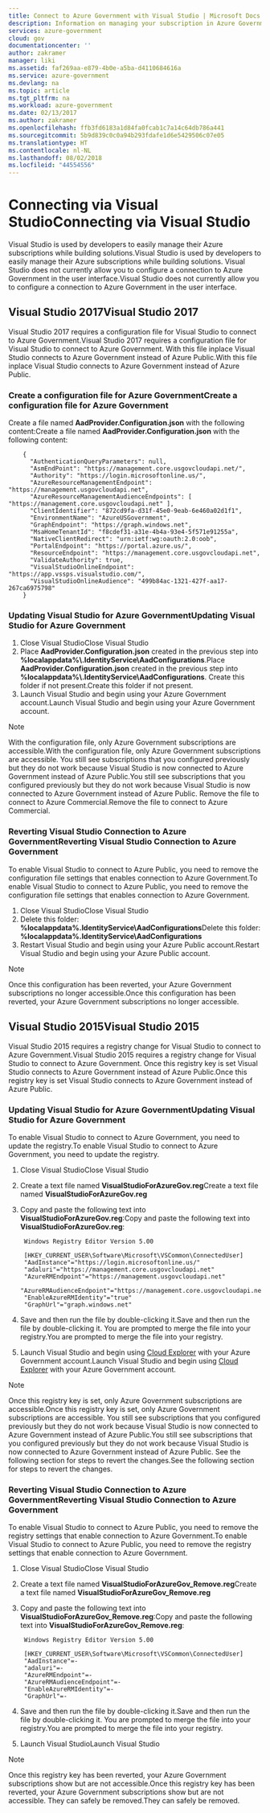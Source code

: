 ```yaml
---
title: Connect to Azure Government with Visual Studio | Microsoft Docs
description: Information on managing your subscription in Azure Government by connecting with Visual Studio
services: azure-government
cloud: gov
documentationcenter: ''
author: zakramer
manager: liki
ms.assetid: faf269aa-e879-4b0e-a5ba-d4110684616a
ms.service: azure-government
ms.devlang: na
ms.topic: article
ms.tgt_pltfrm: na
ms.workload: azure-government
ms.date: 02/13/2017
ms.author: zakramer
ms.openlocfilehash: ffb3fd6183a1d84fa0fcab1c7a14c64db786a441
ms.sourcegitcommit: 5b9d839c0c0a94b293fdafe1d6e5429506c07e05
ms.translationtype: HT
ms.contentlocale: nl-NL
ms.lasthandoff: 08/02/2018
ms.locfileid: "44554556"
---
```

# <a name="connecting-via-visual-studio"></a><span data-ttu-id="233ea-103">Connecting via Visual Studio</span><span class="sxs-lookup"><span data-stu-id="233ea-103">Connecting via Visual Studio</span></span>
<span data-ttu-id="233ea-104">Visual Studio is used by developers to easily manage their Azure subscriptions while building solutions.</span><span class="sxs-lookup"><span data-stu-id="233ea-104">Visual Studio is used by developers to easily manage their Azure subscriptions while building solutions.</span></span>  <span data-ttu-id="233ea-105">Visual Studio does not currently allow you to configure a connection to Azure Government in the user interface.</span><span class="sxs-lookup"><span data-stu-id="233ea-105">Visual Studio does not currently allow you to configure a connection to Azure Government in the user interface.</span></span>  

## <a name="visual-studio-2017"></a><span data-ttu-id="233ea-106">Visual Studio 2017</span><span class="sxs-lookup"><span data-stu-id="233ea-106">Visual Studio 2017</span></span>
<span data-ttu-id="233ea-107">Visual Studio 2017 requires a configuration file for Visual Studio to connect to Azure Government.</span><span class="sxs-lookup"><span data-stu-id="233ea-107">Visual Studio 2017 requires a configuration file for Visual Studio to connect to Azure Government.</span></span>  <span data-ttu-id="233ea-108">With this file inplace Visual Studio connects to Azure Government instead of Azure Public.</span><span class="sxs-lookup"><span data-stu-id="233ea-108">With this file inplace Visual Studio connects to Azure Government instead of Azure Public.</span></span>

### <a name="create-a-configuration-file-for-azure-government"></a><span data-ttu-id="233ea-109">Create a configuration file for Azure Government</span><span class="sxs-lookup"><span data-stu-id="233ea-109">Create a configuration file for Azure Government</span></span>
<span data-ttu-id="233ea-110">Create a file named **AadProvider.Configuration.json** with the following content:</span><span class="sxs-lookup"><span data-stu-id="233ea-110">Create a file named **AadProvider.Configuration.json** with the following content:</span></span>

        {
          "AuthenticationQueryParameters": null,
          "AsmEndPoint": "https://management.core.usgovcloudapi.net/",
          "Authority": "https://login.microsoftonline.us/",
          "AzureResourceManagementEndpoint": "https://management.usgovcloudapi.net",
          "AzureResourceManagementAudienceEndpoints": [ "https://management.core.usgovcloudapi.net" ],
          "ClientIdentifier": "872cd9fa-d31f-45e0-9eab-6e460a02d1f1",
          "EnvironmentName": "AzureUSGovernment",
          "GraphEndpoint": "https://graph.windows.net",
          "MsaHomeTenantId": "f8cdef31-a31e-4b4a-93e4-5f571e91255a",
          "NativeClientRedirect": "urn:ietf:wg:oauth:2.0:oob",
          "PortalEndpoint": "https://portal.azure.us/",
          "ResourceEndpoint": "https://management.core.usgovcloudapi.net",
          "ValidateAuthority": true,
          "VisualStudioOnlineEndpoint": "https://app.vssps.visualstudio.com/",
          "VisualStudioOnlineAudience": "499b84ac-1321-427f-aa17-267ca6975798"
        }

### <a name="updating-visual-studio-for-azure-government"></a><span data-ttu-id="233ea-111">Updating Visual Studio for Azure Government</span><span class="sxs-lookup"><span data-stu-id="233ea-111">Updating Visual Studio for Azure Government</span></span>

1.  <span data-ttu-id="233ea-112">Close Visual Studio</span><span class="sxs-lookup"><span data-stu-id="233ea-112">Close Visual Studio</span></span>
2.  <span data-ttu-id="233ea-113">Place **AadProvider.Configuration.json** created in the previous step into **%localappdata%\\.IdentityService\AadConfigurations**.</span><span class="sxs-lookup"><span data-stu-id="233ea-113">Place **AadProvider.Configuration.json** created in the previous step into **%localappdata%\\.IdentityService\AadConfigurations**.</span></span>  <span data-ttu-id="233ea-114">Create this folder if not present.</span><span class="sxs-lookup"><span data-stu-id="233ea-114">Create this folder if not present.</span></span>
3.  <span data-ttu-id="233ea-115">Launch Visual Studio and begin using your Azure Government account.</span><span class="sxs-lookup"><span data-stu-id="233ea-115">Launch Visual Studio and begin using your Azure Government account.</span></span>

> [!NOTE]
> <span data-ttu-id="233ea-116">With the configuration file, only Azure Government subscriptions are accessible.</span><span class="sxs-lookup"><span data-stu-id="233ea-116">With the configuration file, only Azure Government subscriptions are accessible.</span></span>  <span data-ttu-id="233ea-117">You still see subscriptions that you configured previously but they do not work because Visual Studio is now connected to Azure Government instead of Azure Public.</span><span class="sxs-lookup"><span data-stu-id="233ea-117">You still see subscriptions that you configured previously but they do not work because Visual Studio is now connected to Azure Government instead of Azure Public.</span></span>  <span data-ttu-id="233ea-118">Remove the file to connect to Azure Commercial.</span><span class="sxs-lookup"><span data-stu-id="233ea-118">Remove the file to connect to Azure Commercial.</span></span>
> 
> 

### <a name="reverting-visual-studio-connection-to-azure-government"></a><span data-ttu-id="233ea-119">Reverting Visual Studio Connection to Azure Government</span><span class="sxs-lookup"><span data-stu-id="233ea-119">Reverting Visual Studio Connection to Azure Government</span></span>
<span data-ttu-id="233ea-120">To enable Visual Studio to connect to Azure Public, you need to remove the configuration file settings that enables connection to Azure Government.</span><span class="sxs-lookup"><span data-stu-id="233ea-120">To enable Visual Studio to connect to Azure Public, you need to remove the configuration file settings that enables connection to Azure Government.</span></span>

1.  <span data-ttu-id="233ea-121">Close Visual Studio</span><span class="sxs-lookup"><span data-stu-id="233ea-121">Close Visual Studio</span></span>
2.  <span data-ttu-id="233ea-122">Delete this folder: **%localappdata%\.IdentityService\AadConfigurations**</span><span class="sxs-lookup"><span data-stu-id="233ea-122">Delete this folder: **%localappdata%\.IdentityService\AadConfigurations**</span></span>
3.  <span data-ttu-id="233ea-123">Restart Visual Studio and begin using your Azure Public account.</span><span class="sxs-lookup"><span data-stu-id="233ea-123">Restart Visual Studio and begin using your Azure Public account.</span></span>

> [!NOTE]
> <span data-ttu-id="233ea-124">Once this configuration has been reverted, your Azure Government subscriptions no longer accessible.</span><span class="sxs-lookup"><span data-stu-id="233ea-124">Once this configuration has been reverted, your Azure Government subscriptions no longer accessible.</span></span>
> 
>

## <a name="visual-studio-2015"></a><span data-ttu-id="233ea-125">Visual Studio 2015</span><span class="sxs-lookup"><span data-stu-id="233ea-125">Visual Studio 2015</span></span>
<span data-ttu-id="233ea-126">Visual Studio 2015 requires a registry change for Visual Studio to connect to Azure Government.</span><span class="sxs-lookup"><span data-stu-id="233ea-126">Visual Studio 2015 requires a registry change for Visual Studio to connect to Azure Government.</span></span>  <span data-ttu-id="233ea-127">Once this registry key is set Visual Studio connects to Azure Government instead of Azure Public.</span><span class="sxs-lookup"><span data-stu-id="233ea-127">Once this registry key is set Visual Studio connects to Azure Government instead of Azure Public.</span></span>

### <a name="updating-visual-studio-for-azure-government"></a><span data-ttu-id="233ea-128">Updating Visual Studio for Azure Government</span><span class="sxs-lookup"><span data-stu-id="233ea-128">Updating Visual Studio for Azure Government</span></span>
<span data-ttu-id="233ea-129">To enable Visual Studio to connect to Azure Government, you need to update the registry.</span><span class="sxs-lookup"><span data-stu-id="233ea-129">To enable Visual Studio to connect to Azure Government, you need to update the registry.</span></span>

1. <span data-ttu-id="233ea-130">Close Visual Studio</span><span class="sxs-lookup"><span data-stu-id="233ea-130">Close Visual Studio</span></span>
2. <span data-ttu-id="233ea-131">Create a text file named **VisualStudioForAzureGov.reg**</span><span class="sxs-lookup"><span data-stu-id="233ea-131">Create a text file named **VisualStudioForAzureGov.reg**</span></span>
3. <span data-ttu-id="233ea-132">Copy and paste the following text into **VisualStudioForAzureGov.reg**:</span><span class="sxs-lookup"><span data-stu-id="233ea-132">Copy and paste the following text into **VisualStudioForAzureGov.reg**:</span></span>
   
        Windows Registry Editor Version 5.00
   
        [HKEY_CURRENT_USER\Software\Microsoft\VSCommon\ConnectedUser]
        "AadInstance"="https://login.microsoftonline.us/"
        "adaluri"="https://management.core.usgovcloudapi.net"
        "AzureRMEndpoint"="https://management.usgovcloudapi.net"
        "AzureRMAudienceEndpoint"="https://management.core.usgovcloudapi.net"
        "EnableAzureRMIdentity"="true"
        "GraphUrl"="graph.windows.net"
4. <span data-ttu-id="233ea-133">Save and then run the file by double-clicking it.</span><span class="sxs-lookup"><span data-stu-id="233ea-133">Save and then run the file by double-clicking it.</span></span>  <span data-ttu-id="233ea-134">You are prompted to merge the file into your registry.</span><span class="sxs-lookup"><span data-stu-id="233ea-134">You are prompted to merge the file into your registry.</span></span>
5. <span data-ttu-id="233ea-135">Launch Visual Studio and begin using [Cloud Explorer](../vs-azure-tools-resources-managing-with-cloud-explorer.md) with your Azure Government account.</span><span class="sxs-lookup"><span data-stu-id="233ea-135">Launch Visual Studio and begin using [Cloud Explorer](../vs-azure-tools-resources-managing-with-cloud-explorer.md) with your Azure Government account.</span></span>

> [!NOTE]
> <span data-ttu-id="233ea-136">Once this registry key is set, only Azure Government subscriptions are accessible.</span><span class="sxs-lookup"><span data-stu-id="233ea-136">Once this registry key is set, only Azure Government subscriptions are accessible.</span></span>  <span data-ttu-id="233ea-137">You still see subscriptions that you configured previously but they do not work because Visual Studio is now connected to Azure Government instead of Azure Public.</span><span class="sxs-lookup"><span data-stu-id="233ea-137">You still see subscriptions that you configured previously but they do not work because Visual Studio is now connected to Azure Government instead of Azure Public.</span></span>  <span data-ttu-id="233ea-138">See the following section for steps to revert the changes.</span><span class="sxs-lookup"><span data-stu-id="233ea-138">See the following section for steps to revert the changes.</span></span>
> 
> 

### <a name="reverting-visual-studio-connection-to-azure-government"></a><span data-ttu-id="233ea-139">Reverting Visual Studio Connection to Azure Government</span><span class="sxs-lookup"><span data-stu-id="233ea-139">Reverting Visual Studio Connection to Azure Government</span></span>
<span data-ttu-id="233ea-140">To enable Visual Studio to connect to Azure Public, you need to remove the registry settings that enable connection to Azure Government.</span><span class="sxs-lookup"><span data-stu-id="233ea-140">To enable Visual Studio to connect to Azure Public, you need to remove the registry settings that enable connection to Azure Government.</span></span>

1. <span data-ttu-id="233ea-141">Close Visual Studio</span><span class="sxs-lookup"><span data-stu-id="233ea-141">Close Visual Studio</span></span>
2. <span data-ttu-id="233ea-142">Create a text file named **VisualStudioForAzureGov_Remove.reg**</span><span class="sxs-lookup"><span data-stu-id="233ea-142">Create a text file named **VisualStudioForAzureGov_Remove.reg**</span></span>
3. <span data-ttu-id="233ea-143">Copy and paste the following text into **VisualStudioForAzureGov_Remove.reg**:</span><span class="sxs-lookup"><span data-stu-id="233ea-143">Copy and paste the following text into **VisualStudioForAzureGov_Remove.reg**:</span></span>
   
        Windows Registry Editor Version 5.00
   
        [HKEY_CURRENT_USER\Software\Microsoft\VSCommon\ConnectedUser]
        "AadInstance"=-
        "adaluri"=-
        "AzureRMEndpoint"=-
        "AzureRMAudienceEndpoint"=-
        "EnableAzureRMIdentity"=-
        "GraphUrl"=-
4. <span data-ttu-id="233ea-144">Save and then run the file by double-clicking it.</span><span class="sxs-lookup"><span data-stu-id="233ea-144">Save and then run the file by double-clicking it.</span></span>  <span data-ttu-id="233ea-145">You are prompted to merge the file into your registry.</span><span class="sxs-lookup"><span data-stu-id="233ea-145">You are prompted to merge the file into your registry.</span></span>
5. <span data-ttu-id="233ea-146">Launch Visual Studio</span><span class="sxs-lookup"><span data-stu-id="233ea-146">Launch Visual Studio</span></span>

> [!NOTE]
> <span data-ttu-id="233ea-147">Once this registry key has been reverted, your Azure Government subscriptions show but are not accessible.</span><span class="sxs-lookup"><span data-stu-id="233ea-147">Once this registry key has been reverted, your Azure Government subscriptions show but are not accessible.</span></span>  <span data-ttu-id="233ea-148">They can safely be removed.</span><span class="sxs-lookup"><span data-stu-id="233ea-148">They can safely be removed.</span></span>
> 
> 
